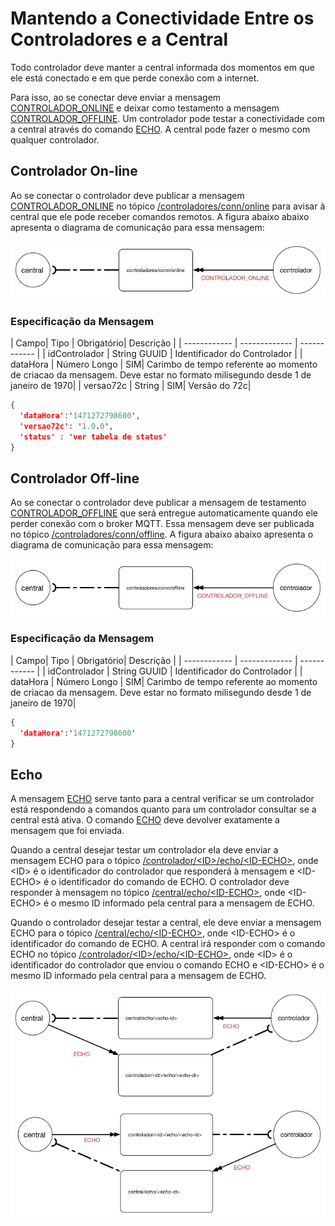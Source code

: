 # Mantendo a Conectividade Entre os Controladores e a Central
Todo controlador deve manter a central informada dos momentos em que ele está conectado e em que perde conexão com a internet.


Para isso, ao se conectar deve enviar a mensagem [CONTROLADOR_ONLINE](#CONTROLADOR_ONLINE) e deixar como testamento a mensagem [CONTROLADOR_OFFLINE](#CONTROLADOR_OFFLINE).
Um controlador pode testar a conectividade com a central através do comando [ECHO](#ECHO). A central pode fazer o mesmo com qualquer
controlador.

## Controlador On-line
Ao se conectar o controlador deve publicar a mensagem [CONTROLADOR_ONLINE](#CONTROLADOR_ONLINE) no tópico [/controladores/conn/online](comunicao/topicos#controladores_conn_online) para avisar à central 
que ele pode receber comandos remotos. A figura abaixo abaixo apresenta o diagrama de comunicação para essa mensagem:

![CONTROLADOR_ONLINE](/img/CONTROLADOR_ONLINE.png)

### Especificação da Mensagem
| Campo| Tipo | Obrigatório| Descrição |
| ------------ | ------------- | ------------ |
| idControlador | String GUUID | Identificador do Controlador |
| dataHora | Número Longo | SIM|  Carimbo de tempo referente ao momento de criacao da mensagem. Deve estar no formato milisegundo desde 1 de janeiro de 1970|
| versao72c | String | SIM|  Versão do 72c|

```JSON
{
  'dataHora':'1471272798600',
  'versao72c': '1.0.0',
  'status' : 'ver tabela de status'
}
```



## Controlador Off-line
Ao se conectar o controlador deve publicar a mensagem de testamento [CONTROLADOR_OFFLINE](#CONTROLADOR_OFFLINE) que será entregue automaticamente quando ele perder conexão com o broker MQTT. Essa mensagem deve ser publicada no tópico [/controladores/conn/offline](comunicao/topicos#controladores_conn_offline). A figura abaixo abaixo apresenta o diagrama de comunicação para essa mensagem:

![CONTROLADOR_ONLINE](/img/CONTROLADOR_OFFLINE.png)

### Especificação da Mensagem
| Campo| Tipo | Obrigatório| Descrição |
| ------------ | ------------- | ------------ |
| idControlador | String GUUID | Identificador do Controlador |
| dataHora | Número Longo | SIM|  Carimbo de tempo referente ao momento de criacao da mensagem. Deve estar no formato milisegundo desde 1 de janeiro de 1970|

```JSON
{
  'dataHora':'1471272798600'
}
```

## Echo
A mensagem [ECHO](#ECHO) serve tanto para a central verificar se um controlador está respondendo a comandos quanto para um controlador consultar se a central está ativa. O comando [ECHO](#ECHO) deve devolver exatamente a mensagem que foi enviada. 

Quando a central desejar testar um controlador ela deve enviar a mensagem ECHO para o tópico [/controlador/\<ID\>/echo/\<ID-ECHO\>](comunicao/topicos#controlador_echo), onde \<ID\> é o identificador do controlador que responderá à mensagem e \<ID-ECHO\> é o identificador do comando de ECHO. O controlador deve responder à mensagem no tópico [/central/echo/\<ID-ECHO\>](comunicao/topicos#central_echo), onde \<ID-ECHO\> é o mesmo ID informado pela central para a mensagem de ECHO.

Quando o controlador desejar testar a central, ele deve enviar a mensagem ECHO para o tópico [/central/echo/\<ID-ECHO\>](comunicao/topicos#central_echo), onde \<ID-ECHO\> é o identificador do comando de ECHO. A central irá responder com o comando ECHO no tópico [/controlador/\<ID\>/echo/\<ID-ECHO\>](comunicao/topicos#controlador_echo), onde \<ID\> é o identificador do controlador que enviou o comando ECHO e \<ID-ECHO\> é o mesmo ID informado pela central para a mensagem de ECHO.
  

![CONTROLADOR_ONLINE](/img/ECHO.png)
